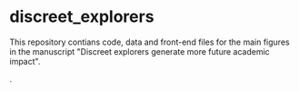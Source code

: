 # discreet_explorers
This repository contians code, data and front-end files for the main figures in the manuscript "Discreet explorers generate more future academic impact".

.
<!-- # dataset:
1. [APS]() (American Physical Society) dataset contains all papers from the journals in the APS from 1893 to 2020.
2. PubMed data is collected by the [Microsoft Academic Graph]() (MAG). -->
